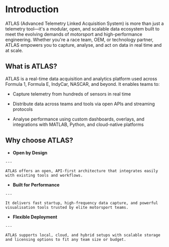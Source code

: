 # Introduction

ATLAS (Advanced Telemetry Linked Acquisition System) is more than just a telemetry tool—it's a modular, open, and scalable data ecosystem built to meet the evolving demands of motorsport and high-performance engineering. Whether you're a race team, OEM, or technology partner, ATLAS empowers you to capture, analyse, and act on data in real time and at scale.

## What is ATLAS?

ATLAS is a real-time data acquisition and analytics platform used across Formula 1, Formula E, IndyCar, NASCAR, and beyond. It enables teams to:

- Capture telemetry from hundreds of sensors in real time

- Distribute data across teams and tools via open APIs and streaming protocols

- Analyse performance using custom dashboards, overlays, and integrations with MATLAB, Python, and cloud-native platforms

## Why choose ATLAS?

<div class="grid cards" markdown>

-    __Open by Design__

    ---

    ATLAS offers an open, API-first architecture that integrates easily with existing tools and workflows.

-    __Built for Performance__

    ---

    It delivers fast startup, high-frequency data capture, and powerful visualisation tools trusted by elite motorsport teams.

-    __Flexible Deployment__

    ---

    ATLAS supports local, cloud, and hybrid setups with scalable storage and licensing options to fit any team size or budget.

</div>